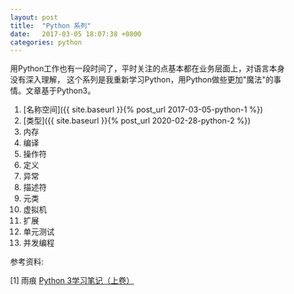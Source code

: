 ```yaml
---
layout: post
title:  "Python 系列"
date:   2017-03-05 18:07:38 +0800
categories: python
---
```

用Python工作也有一段时间了，平时关注的点基本都在业务层面上，对语言本身没有深入理解，
这个系列是我重新学习Python，用Python做些更加"魔法"的事情。文章基于Python3。

  1. [名称空间]({{ site.baseurl }}{% post_url 2017-03-05-python-1 %})
  2. [类型]({{ site.baseurl }}{% post_url 2020-02-28-python-2 %})
  3. 内存
  4. 编译
  5. 操作符
  6. 定义
  7. 异常
  8. 描述符
  9. 元类
  10. 虚拟机
  11. 扩展
  12. 单元测试
  13. 并发编程


参考资料:

[1] 雨痕 [Python 3学习笔记（上卷）](https://book.douban.com/subject/28509425)